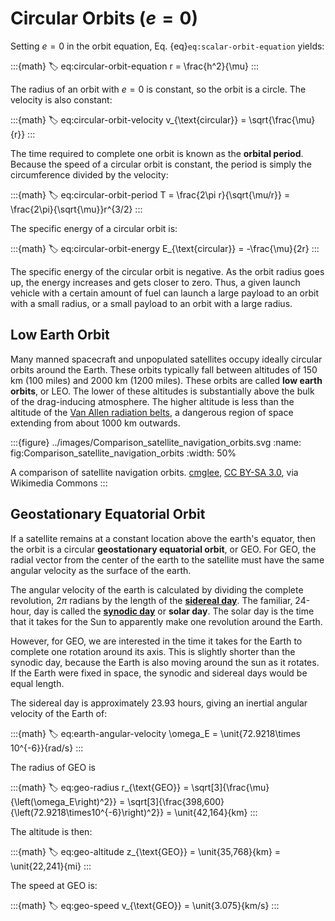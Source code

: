 # Circular Orbits ($e = 0$)

Setting $e = 0$ in the orbit equation, Eq. {eq}`eq:scalar-orbit-equation` yields:

:::{math}
:label: eq:circular-orbit-equation
r = \frac{h^2}{\mu}
:::

The radius of an orbit with $e = 0$ is constant, so the orbit is a circle. The velocity is also constant:

:::{math}
:label: eq:circular-orbit-velocity
v_{\text{circular}} = \sqrt{\frac{\mu}{r}}
:::

The time required to complete one orbit is known as the **orbital period**. Because the speed of a circular orbit is constant, the period is simply the circumference divided by the velocity:

:::{math}
:label: eq:circular-orbit-period
T = \frac{2\pi r}{\sqrt{\mu/r}} = \frac{2\pi}{\sqrt{\mu}}r^{3/2}
:::

The specific energy of a circular orbit is:

:::{math}
:label: eq:circular-orbit-energy
E_{\text{circular}} = -\frac{\mu}{2r}
:::

The specific energy of the circular orbit is negative. As the orbit radius goes up, the energy increases and gets closer to zero. Thus, a given launch vehicle with a certain amount of fuel can launch a large payload to an orbit with a small radius, or a small payload to an orbit with a large radius.

## Low Earth Orbit

Many manned spacecraft and unpopulated satellites occupy ideally circular orbits around the Earth. These orbits typically fall between altitudes of 150 km (100 miles) and 2000 km (1200 miles). These orbits are called **low earth orbits**, or LEO. The lower of these altitudes is substantially above the bulk of the drag-inducing atmosphere. The higher altitude is less than the altitude of the [Van Allen radiation belts](https://en.wikipedia.org/wiki/Van_Allen_radiation_belt), a dangerous region of space extending from about 1000 km outwards.

:::{figure} ../images/Comparison_satellite_navigation_orbits.svg
:name: fig:Comparison_satellite_navigation_orbits
:width: 50%

A comparison of satellite navigation orbits. [cmglee](https://commons.wikimedia.org/wiki/File:Comparison_satellite_navigation_orbits.svg), [CC BY-SA 3.0](https://creativecommons.org/licenses/by-sa/3.0), via Wikimedia Commons
:::

## Geostationary Equatorial Orbit

If a satellite remains at a constant location above the earth's equator, then the orbit is a circular **geostationary equatorial orbit**, or GEO. For GEO, the radial vector from the center of the earth to the satellite must have the same angular velocity as the surface of the earth.

The angular velocity of the earth is calculated by dividing the complete revolution, $2\pi$ radians by the length of the [**sidereal day**](https://en.wikipedia.org/wiki/Sidereal_time#Sidereal_day). The familiar, 24-hour, day is called the [**synodic day**](https://en.wikipedia.org/wiki/Synodic_day) or **solar day**. The solar day is the time that it takes for the Sun to apparently make one revolution around the Earth.

However, for GEO, we are interested in the time it takes for the Earth to complete one rotation around its axis. This is slightly shorter than the synodic day, because the Earth is also moving around the sun as it rotates. If the Earth were fixed in space, the synodic and sidereal days would be equal length.

The sidereal day is approximately 23.93 hours, giving an inertial angular velocity of the Earth of:

:::{math}
:label: eq:earth-angular-velocity
\omega_E = \unit{72.9218\times 10^{-6}}{rad/s}
:::

The radius of GEO is

:::{math}
:label: eq:geo-radius
r_{\text{GEO}} = \sqrt[3]{\frac{\mu}{\left(\omega_E\right)^2}} = \sqrt[3]{\frac{398,600}{\left(72.9218\times10^{-6}\right)^2}} = \unit{42,164}{km}
:::

The altitude is then:

:::{math}
:label: eq:geo-altitude
z_{\text{GEO}} = \unit{35,768}{km} = \unit{22,241}{mi}
:::

The speed at GEO is:

:::{math}
:label: eq:geo-speed
v_{\text{GEO}} = \unit{3.075}{km/s}
:::
